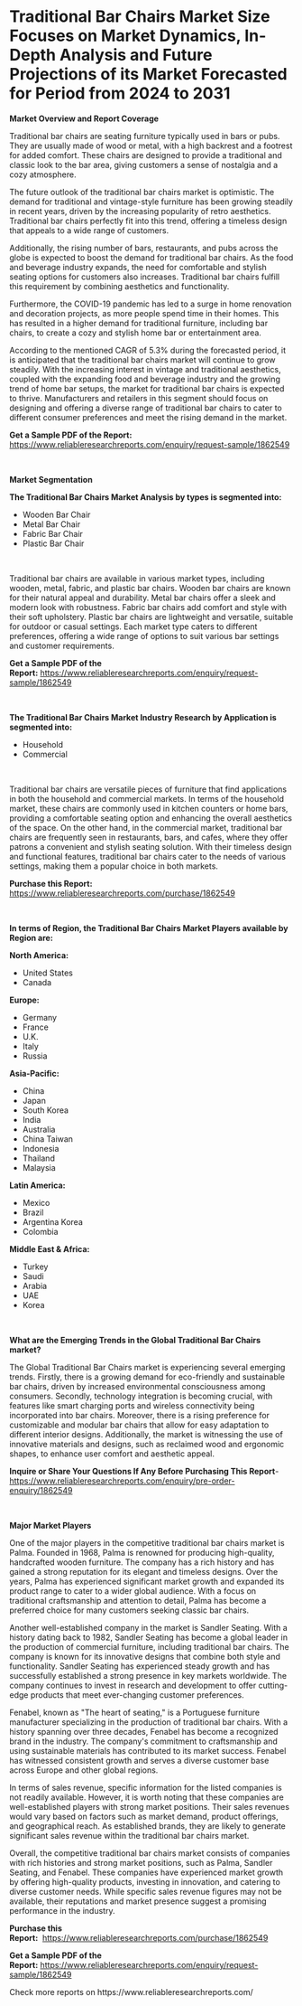 <p><h1>Traditional Bar Chairs Market Size Focuses on Market Dynamics, In-Depth Analysis and Future Projections of its Market Forecasted for Period from 2024 to 2031</h1></p><p><strong>Market Overview and Report Coverage</strong></p>
<p><p>Traditional bar chairs are seating furniture typically used in bars or pubs. They are usually made of wood or metal, with a high backrest and a footrest for added comfort. These chairs are designed to provide a traditional and classic look to the bar area, giving customers a sense of nostalgia and a cozy atmosphere.</p><p>The future outlook of the traditional bar chairs market is optimistic. The demand for traditional and vintage-style furniture has been growing steadily in recent years, driven by the increasing popularity of retro aesthetics. Traditional bar chairs perfectly fit into this trend, offering a timeless design that appeals to a wide range of customers.</p><p>Additionally, the rising number of bars, restaurants, and pubs across the globe is expected to boost the demand for traditional bar chairs. As the food and beverage industry expands, the need for comfortable and stylish seating options for customers also increases. Traditional bar chairs fulfill this requirement by combining aesthetics and functionality.</p><p>Furthermore, the COVID-19 pandemic has led to a surge in home renovation and decoration projects, as more people spend time in their homes. This has resulted in a higher demand for traditional furniture, including bar chairs, to create a cozy and stylish home bar or entertainment area.</p><p>According to the mentioned CAGR of 5.3% during the forecasted period, it is anticipated that the traditional bar chairs market will continue to grow steadily. With the increasing interest in vintage and traditional aesthetics, coupled with the expanding food and beverage industry and the growing trend of home bar setups, the market for traditional bar chairs is expected to thrive. Manufacturers and retailers in this segment should focus on designing and offering a diverse range of traditional bar chairs to cater to different consumer preferences and meet the rising demand in the market.</p></p>
<p><strong>Get a Sample PDF of the Report:</strong> <a href="https://www.reliableresearchreports.com/enquiry/request-sample/1862549">https://www.reliableresearchreports.com/enquiry/request-sample/1862549</a></p>
<p>&nbsp;</p>
<p><strong>Market Segmentation</strong></p>
<p><strong>The Traditional Bar Chairs Market Analysis by types is segmented into:</strong></p>
<p><ul><li>Wooden Bar Chair</li><li>Metal Bar Chair</li><li>Fabric Bar Chair</li><li>Plastic Bar Chair</li></ul></p>
<p>&nbsp;</p>
<p><p>Traditional bar chairs are available in various market types, including wooden, metal, fabric, and plastic bar chairs. Wooden bar chairs are known for their natural appeal and durability. Metal bar chairs offer a sleek and modern look with robustness. Fabric bar chairs add comfort and style with their soft upholstery. Plastic bar chairs are lightweight and versatile, suitable for outdoor or casual settings. Each market type caters to different preferences, offering a wide range of options to suit various bar settings and customer requirements.</p></p>
<p><strong>Get a Sample PDF of the Report:</strong>&nbsp;<a href="https://www.reliableresearchreports.com/enquiry/request-sample/1862549">https://www.reliableresearchreports.com/enquiry/request-sample/1862549</a></p>
<p>&nbsp;</p>
<p><strong>The Traditional Bar Chairs Market Industry Research by Application is segmented into:</strong></p>
<p><ul><li>Household</li><li>Commercial</li></ul></p>
<p>&nbsp;</p>
<p><p>Traditional bar chairs are versatile pieces of furniture that find applications in both the household and commercial markets. In terms of the household market, these chairs are commonly used in kitchen counters or home bars, providing a comfortable seating option and enhancing the overall aesthetics of the space. On the other hand, in the commercial market, traditional bar chairs are frequently seen in restaurants, bars, and cafes, where they offer patrons a convenient and stylish seating solution. With their timeless design and functional features, traditional bar chairs cater to the needs of various settings, making them a popular choice in both markets.</p></p>
<p><strong>Purchase this Report:</strong>&nbsp; <a href="https://www.reliableresearchreports.com/purchase/1862549">https://www.reliableresearchreports.com/purchase/1862549</a></p>
<p>&nbsp;</p>
<p><strong>In terms of Region, the Traditional Bar Chairs Market Players available by Region are:</strong></p>
<p>
    <p> <strong> North America: </strong>
        <ul>
            <li>United States</li>
            <li>Canada</li>
        </ul>
        </p> 
    <p> <strong> Europe: </strong>
        <ul>
            <li>Germany</li>
            <li>France</li>
            <li>U.K.</li>
            <li>Italy</li>
            <li>Russia</li>
        </ul>
        </p> 
    <p> <strong> Asia-Pacific: </strong>
        <ul>
            <li>China</li>
            <li>Japan</li>
            <li>South Korea</li>
            <li>India</li>
            <li>Australia</li>
            <li>China Taiwan</li>
            <li>Indonesia</li>
            <li>Thailand</li>
            <li>Malaysia</li>
        </ul>
        </p> 
    <p> <strong> Latin America: </strong>
        <ul>
            <li>Mexico</li>
            <li>Brazil</li>
            <li>Argentina Korea</li>
            <li>Colombia</li>
        </ul>
        </p> 
    <p> <strong> Middle East & Africa: </strong>
        <ul>
            <li>Turkey</li>
            <li>Saudi</li>
            <li>Arabia</li>
            <li>UAE</li>
            <li>Korea</li>
        </ul>
    </p>
    </p>
<p>&nbsp;</p>
<p><strong>What are the Emerging Trends in the Global Traditional Bar Chairs market?</strong></p>
<p><p>The Global Traditional Bar Chairs market is experiencing several emerging trends. Firstly, there is a growing demand for eco-friendly and sustainable bar chairs, driven by increased environmental consciousness among consumers. Secondly, technology integration is becoming crucial, with features like smart charging ports and wireless connectivity being incorporated into bar chairs. Moreover, there is a rising preference for customizable and modular bar chairs that allow for easy adaptation to different interior designs. Additionally, the market is witnessing the use of innovative materials and designs, such as reclaimed wood and ergonomic shapes, to enhance user comfort and aesthetic appeal.</p></p>
<p><strong>Inquire or Share Your Questions If Any Before Purchasing This Report</strong>- <a href="https://www.reliableresearchreports.com/enquiry/pre-order-enquiry/1862549">https://www.reliableresearchreports.com/enquiry/pre-order-enquiry/1862549</a></p>
<p>&nbsp;</p>
<p><strong>Major Market Players</strong></p>
<p><p>One of the major players in the competitive traditional bar chairs market is Palma. Founded in 1968, Palma is renowned for producing high-quality, handcrafted wooden furniture. The company has a rich history and has gained a strong reputation for its elegant and timeless designs. Over the years, Palma has experienced significant market growth and expanded its product range to cater to a wider global audience. With a focus on traditional craftsmanship and attention to detail, Palma has become a preferred choice for many customers seeking classic bar chairs.</p><p>Another well-established company in the market is Sandler Seating. With a history dating back to 1982, Sandler Seating has become a global leader in the production of commercial furniture, including traditional bar chairs. The company is known for its innovative designs that combine both style and functionality. Sandler Seating has experienced steady growth and has successfully established a strong presence in key markets worldwide. The company continues to invest in research and development to offer cutting-edge products that meet ever-changing customer preferences.</p><p>Fenabel, known as "The heart of seating," is a Portuguese furniture manufacturer specializing in the production of traditional bar chairs. With a history spanning over three decades, Fenabel has become a recognized brand in the industry. The company's commitment to craftsmanship and using sustainable materials has contributed to its market success. Fenabel has witnessed consistent growth and serves a diverse customer base across Europe and other global regions.</p><p>In terms of sales revenue, specific information for the listed companies is not readily available. However, it is worth noting that these companies are well-established players with strong market positions. Their sales revenues would vary based on factors such as market demand, product offerings, and geographical reach. As established brands, they are likely to generate significant sales revenue within the traditional bar chairs market.</p><p>Overall, the competitive traditional bar chairs market consists of companies with rich histories and strong market positions, such as Palma, Sandler Seating, and Fenabel. These companies have experienced market growth by offering high-quality products, investing in innovation, and catering to diverse customer needs. While specific sales revenue figures may not be available, their reputations and market presence suggest a promising performance in the industry.</p></p>
<p><strong>Purchase this Report:</strong>&nbsp;&nbsp;<a href="https://www.reliableresearchreports.com/purchase/1862549">https://www.reliableresearchreports.com/purchase/1862549</a></p>
<p></p>
<p><strong>Get a Sample PDF of the Report:</strong>&nbsp;<a href="https://www.reliableresearchreports.com/enquiry/request-sample/1862549">https://www.reliableresearchreports.com/enquiry/request-sample/1862549</a></p>
<p>Check more reports on https://www.reliableresearchreports.com/</p>
